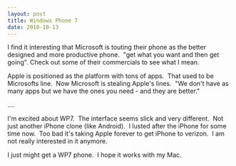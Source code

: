 ```yaml
---
layout: post
title: Windows Phone 7
date: 2010-10-13
---
```


<p>I find it interesting that Microsoft is touting their phone as the better designed and more productive phone.  "get what you want and then get going". Check out some of their commercials to see what I mean.</p><p>Apple is positioned as the platform with tons of apps.  That used to be Microsofts line.  Now Microsoft is stealing Apple's lines.  "We don't have as many apps but we have the ones you need - and they are better."</p><p>....</p><p>I'm excited about WP7.  The interface seems slick and very different.  Not just another iPhone clone (like Android).  I lusted after the iPhone for some time now.  Too bad it's taking Apple forever to get iPhone to verizon.  I am not really interested in it anymore.</p><p>I just might get a WP7 phone.  I hope it works with my Mac.</p>
